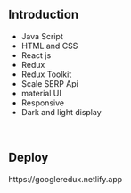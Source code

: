<h2>Introduction</h2>
<ul>
  <li>Java Script</li>
  <li>HTML and CSS</li>
  <li>React js</li>
  <li>Redux</li>
  <li>Redux Toolkit</li>
  <li>Scale SERP Api</li>
  <li>material UI</li>
  <li>Responsive</li>
  <li>Dark and light display</li>
</ul>
<br/>
<h2>Deploy</h2>
https://googleredux.netlify.app
